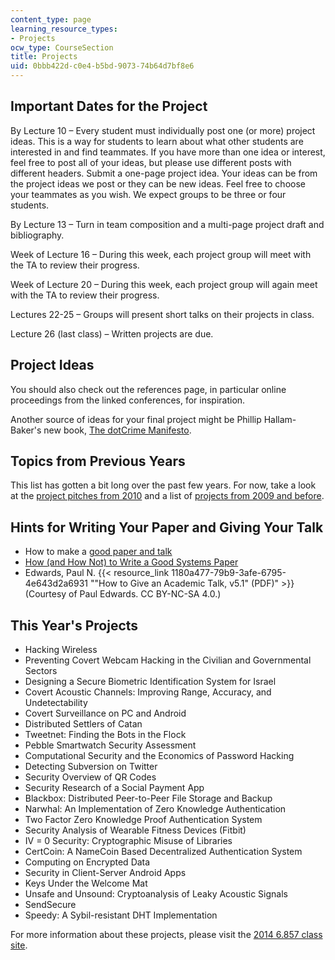 ```yaml
---
content_type: page
learning_resource_types:
- Projects
ocw_type: CourseSection
title: Projects
uid: 0bbb422d-c0e4-b5bd-9073-74b64d7bf8e6
---
```


Important Dates for the Project
-------------------------------

By Lecture 10 – Every student must individually post one (or more) project ideas. This is a way for students to learn about what other students are interested in and find teammates. If you have more than one idea or interest, feel free to post all of your ideas, but please use different posts with different headers. Submit a one-page project idea. Your ideas can be from the project ideas we post or they can be new ideas. Feel free to choose your teammates as you wish. We expect groups to be three or four students.

By Lecture 13 – Turn in team composition and a multi-page project draft and bibliography.

Week of Lecture 16 – During this week, each project group will meet with the TA to review their progress.

Week of Lecture 20 – During this week, each project group will again meet with the TA to review their progress.

Lectures 22-25 – Groups will present short talks on their projects in class.

Lecture 26 (last class) – Written projects are due.

Project Ideas
-------------

You should also check out the references page, in particular online proceedings from the linked conferences, for inspiration.

Another source of ideas for your final project might be Phillip Hallam-Baker's new book, [The dotCrime Manifesto](http://dotcrimemanifesto.com/).

Topics from Previous Years
--------------------------

This list has gotten a bit long over the past few years. For now, take a look at the [project pitches from 2010](http://courses.csail.mit.edu/6.857/2010/pitches.html) and a list of [projects from 2009 and before](http://courses.csail.mit.edu/6.857/2010/projects.html).

Hints for Writing Your Paper and Giving Your Talk
-------------------------------------------------

*   How to make a [good paper and talk](http://www.eecs.berkeley.edu/~fox/paper_writing.html)
*   [How (and How Not) to Write a Good Systems Paper](http://www.usenix.org/event/samples/submit/advice.html)
*   Edwards, Paul N. {{< resource_link 1180a477-79b9-3afe-6795-4e643d2a6931 "\"How to Give an Academic Talk, v5.1\" (PDF)" >}} (Courtesy of Paul Edwards. CC BY-NC-SA 4.0.)

This Year's Projects
--------------------

*   Hacking Wireless
*   Preventing Covert Webcam Hacking in the Civilian and Governmental Sectors
*   Designing a Secure Biometric Identification System for Israel
*   Covert Acoustic Channels: Improving Range, Accuracy, and Undetectability
*   Covert Surveillance on PC and Android
*   Distributed Settlers of Catan
*   Tweetnet: Finding the Bots in the Flock
*   Pebble Smartwatch Security Assessment
*   Computational Security and the Economics of Password Hacking
*   Detecting Subversion on Twitter
*   Security Overview of QR Codes
*   Security Research of a Social Payment App
*   Blackbox: Distributed Peer-to-Peer File Storage and Backup
*   Narwhal: An Implementation of Zero Knowledge Authentication
*   Two Factor Zero Knowledge Proof Authentication System
*   Security Analysis of Wearable Fitness Devices (Fitbit)
*   IV = 0 Security: Cryptographic Misuse of Libraries
*   CertCoin: A NameCoin Based Decentralized Authentication System
*   Computing on Encrypted Data
*   Security in Client-Server Android Apps
*   Keys Under the Welcome Mat
*   Unsafe and Unsound: Cryptoanalysis of Leaky Acoustic Signals
*   SendSecure
*   Speedy: A Sybil-resistant DHT Implementation

For more information about these projects, please visit the [2014 6.857 class site](http://courses.csail.mit.edu/6.857/2014/projects).